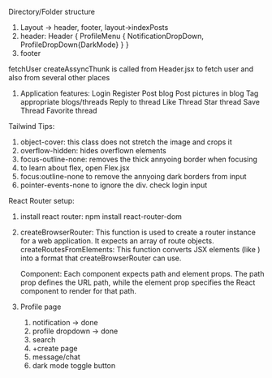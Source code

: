 Directory/Folder structure

1. Layout -> header, footer, layout->indexPosts
2. header: Header { ProfileMenu { NotificationDropDown, ProfileDropDown{DarkMode} } }
3. footer

fetchUser createAssyncThunk is called from Header.jsx to fetch user and also from several other places 




1. Application features:
    Login
    Register
    Post blog
    Post pictures in blog
    Tag appropriate blogs/threads
    Reply to thread
    Like Thread
    Star thread
    Save Thread
    Favorite thread
    




Tailwind Tips:

1. object-cover: this class does not stretch the image and crops it 
2. overflow-hidden: hides overflown elements 
3. focus-outline-none: removes the thick annyoing border when focusing
4. to learn about flex, open Flex.jsx
5. focus:outline-none to remove the annyoing dark borders from input
6. pointer-events-none to ignore the div. check login input


React Router setup:

1. install react router: npm install react-router-dom
2. createBrowserRouter: This function is used to create a router instance for a web application. It expects an array of route objects.
    createRoutesFromElements: This function converts JSX elements (like <Route>) into a format that createBrowserRouter can use.

    <Route> Component: Each <Route> component expects path and element props. The path prop defines the URL path, while the element prop specifies the React component to render for that path.





1. Profile page
    1. notification -> done
    2. profile dropdown -> done
    3. search 
    4. +create page
    5. message/chat
    6. dark mode toggle button






